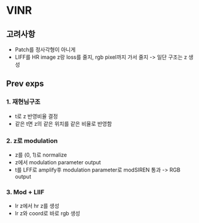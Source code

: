 # VINR
## 고려사항
- Patch를 정사각형이 아니게
- LIFF를 HR image z랑 loss를 줄지, rgb pixel까지 가서 줄지 -> 일단 구조는 z 생성

## Prev exps
### 1. 재현님구조
- t로 z 반영비율 결정
- 같은 t면 z의 같은 위치를 같은 비율로 반영함

### 2. z로 modulation
- z를 (0, 1)로 normalize
- z에서 modulation parameter output
- t를 LFF로 amplify후 modulation parameter로 modSIREN 통과 -> RGB output

### 3. Mod + LIIF
- lr z에서 hr z를 생성
- lr z와 coord로 바로 rgb 생성
